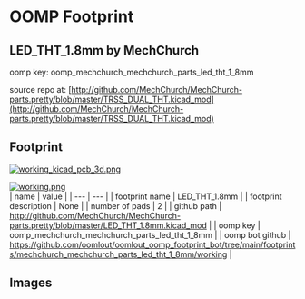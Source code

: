 # OOMP Footprint  
## LED_THT_1.8mm  by MechChurch  
  
oomp key: oomp_mechchurch_mechchurch_parts_led_tht_1_8mm  
  
source repo at: [http://github.com/MechChurch/MechChurch-parts.pretty/blob/master/TRSS_DUAL_THT.kicad_mod](http://github.com/MechChurch/MechChurch-parts.pretty/blob/master/TRSS_DUAL_THT.kicad_mod)  
## Footprint  
  
[![working_kicad_pcb_3d.png](working_kicad_pcb_3d_600.png)](working_kicad_pcb_3d.png)  
  
[![working.png](working_600.png)](working.png)  
| name | value | 
| --- | --- | 
| footprint name | LED_THT_1.8mm | 
| footprint description | None | 
| number of pads | 2 | 
| github path | http://github.com/MechChurch/MechChurch-parts.pretty/blob/master/LED_THT_1.8mm.kicad_mod | 
| oomp key | oomp_mechchurch_mechchurch_parts_led_tht_1_8mm | 
| oomp bot github | https://github.com/oomlout/oomlout_oomp_footprint_bot/tree/main/footprints/mechchurch_mechchurch_parts_led_tht_1_8mm/working | 
## Images  
